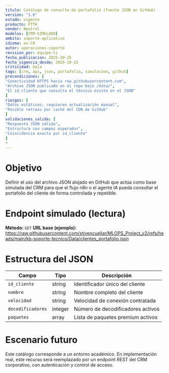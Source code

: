 ```yaml
---
titulo: Catálogo de consulta de portafolio (fuente JSON en GitHub)
version: "1.0"
estado: vigente
producto: FTTH
vendor: Neutral
modelos: [CRM-SIMULADO]
ambito: soporte-aplicativo
idioma: es-CO
autor: operaciones-soporte
revision_por: equipo-ti
fecha_publicacion: 2025-10-25
fecha_vigencia_desde: 2025-10-25
criticidad: baja
tags: [crm, api, json, portafolio, simulacion, github]
precondiciones: [
"Conectividad HTTPS hacia raw.githubusercontent.com",
"Archivo JSON publicado en el repo bajo /data/",
"El id_cliente que consulta el técnico existe en el JSON"
]
riesgos: [
"Datos estáticos; requieren actualización manual",
"Posible retraso por caché del CDN de GitHub"
]
validaciones_salida: [
"Respuesta JSON válida",
"Estructura con campos esperados",
"Coincidencia exacta por id_cliente"
]
-
---
```

# Objetivo

Definir el uso del archivo JSON alojado en GitHub que actúa como base simulada del CRM para que el flujo n8n o el agente IA pueda consultar el portafolio del cliente de forma controlada y repetible.

# Endpoint simulado (lectura)

**Método:** `GET`
**URL base (ejemplo):**
https://raw.githubusercontent.com/stivencuellar/MLOPS_Project_v2/refs/heads/main/kb-soporte-tecnico/Data/clientes_portafolio.json

# Estructura del JSON


| Campo             | Tipo    | Descripción                       |
| ----------------- | ------- | ---------------------------------- |
| `id_cliente`      | string  | Identificador único del cliente   |
| `nombre`          | string  | Nombre completo del cliente        |
| `velocidad`       | string  | Velocidad de conexión contratada  |
| `decodificadores` | integer | Número de decodificadores activos |
| `paquetes`        | array   | Lista de paquetes premium activos  |

# Escenario futuro

Este catálogo corresponde a un entorno académico.
En implementación real, este recurso será reemplazado por un endpoint REST del CRM corporativo, con autenticación y control de acceso.
